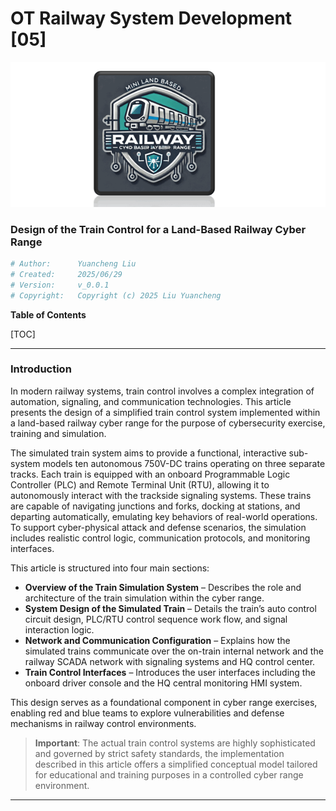 # OT Railway System Development [05]

![](img/s_01.png)

### Design of the Train Control for a Land-Based Railway Cyber Range

```python
# Author:      Yuancheng Liu
# Created:     2025/06/29
# Version:     v_0.0.1
# Copyright:   Copyright (c) 2025 Liu Yuancheng
```

**Table of Contents**

[TOC]

------

### Introduction

In modern railway systems, train control involves a complex integration of automation, signaling, and communication technologies. This article presents the design of a simplified train control system implemented within a land-based railway cyber range for the purpose of cybersecurity exercise, training and simulation. 

The simulated train system aims to provide a functional, interactive sub-system models ten autonomous 750V-DC trains operating on three separate tracks. Each train is equipped with an onboard Programmable Logic Controller (PLC) and Remote Terminal Unit (RTU), allowing it to autonomously interact with the trackside signaling systems. These trains are capable of navigating junctions and forks, docking at stations, and departing automatically, emulating key behaviors of real-world operations. To support cyber-physical attack and defense scenarios, the simulation includes realistic control logic, communication protocols, and monitoring interfaces.

This article is structured into four main sections:

- **Overview of the Train Simulation System** – Describes the role and architecture of the train simulation within the cyber range.
- **System Design of the Simulated Train** – Details the train’s auto control circuit design, PLC/RTU control sequence work flow, and signal interaction logic.
- **Network and Communication Configuration** – Explains how the simulated trains communicate over the on-train internal network and the railway SCADA network with signaling systems and HQ control center.
- **Train Control Interfaces** – Introduces the user interfaces including the onboard driver console and the HQ central monitoring HMI system.

This design serves as a foundational component in cyber range exercises, enabling red and blue teams to explore vulnerabilities and defense mechanisms in railway control environments.

> **Important**: The actual train control systems are highly sophisticated and governed by strict safety standards, the implementation described in this article offers a simplified conceptual model tailored for educational and training purposes in a controlled cyber range environment.



------



